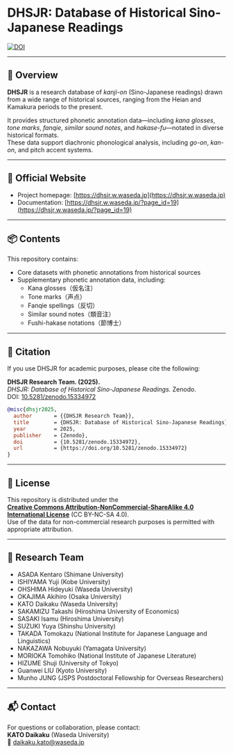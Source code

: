 # DHSJR: Database of Historical Sino-Japanese Readings

[![DOI](https://zenodo.org/badge/DOI/10.5281/zenodo.15334972.svg)](https://doi.org/10.5281/zenodo.15334972)

---

## 📘 Overview

**DHSJR** is a research database of *kanji-on* (Sino-Japanese readings) drawn from a wide range of historical sources, ranging from the Heian and Kamakura periods to the present.

It provides structured phonetic annotation data—including *kana glosses*, *tone marks*, *fanqie*, *similar sound notes*, and *hakase-fu*—notated in diverse historical formats.  
These data support diachronic phonological analysis, including *go-on*, *kan-on*, and pitch accent systems.

---

## 🔗 Official Website

- Project homepage: [https://dhsjr.w.waseda.jp](https://dhsjr.w.waseda.jp)
- Documentation: [https://dhsjr.w.waseda.jp/?page_id=19](https://dhsjr.w.waseda.jp/?page_id=19)

---

## 📦 Contents

This repository contains:
- Core datasets with phonetic annotations from historical sources
- Supplementary phonetic annotation data, including:
  - Kana glosses（仮名注）
  - Tone marks（声点）
  - Fanqie spellings（反切）
  - Similar sound notes（類音注）
  - Fushi-hakase notations（節博士）

---

## 📘 Citation

If you use DHSJR for academic purposes, please cite the following:

**DHSJR Research Team. (2025).**  
*DHSJR: Database of Historical Sino-Japanese Readings.* Zenodo.  
DOI: [10.5281/zenodo.15334972](https://doi.org/10.5281/zenodo.15334972)

```bibtex
@misc{dhsjr2025,
  author       = {{DHSJR Research Team}},
  title        = {DHSJR: Database of Historical Sino-Japanese Readings},
  year         = 2025,
  publisher    = {Zenodo},
  doi          = {10.5281/zenodo.15334972},
  url          = {https://doi.org/10.5281/zenodo.15334972}
}
```

---

## 📄 License

This repository is distributed under the  
**[Creative Commons Attribution-NonCommercial-ShareAlike 4.0 International License](https://creativecommons.org/licenses/by-nc-sa/4.0/)** (CC BY-NC-SA 4.0).  
Use of the data for non-commercial research purposes is permitted with appropriate attribution.

---

## 👥 Research Team

- ASADA Kentaro (Shimane University)  
- ISHIYAMA Yuji (Kobe University)  
- OHSHIMA Hideyuki (Waseda University)  
- OKAJIMA Akihiro (Osaka University)  
- KATO Daikaku (Waseda University)  
- SAKAMIZU Takashi (Hiroshima University of Economics)  
- SASAKI Isamu (Hiroshima University)  
- SUZUKI Yuya (Shinshu University)  
- TAKADA Tomokazu (National Institute for Japanese Language and Linguistics)  
- NAKAZAWA Nobuyuki (Yamagata University)  
- MORIOKA Tomohiko (National Institute of Japanese Literature)  
- HIZUME Shuji (University of Tokyo)
- Guanwei LIU (Kyoto University)
- Munho JUNG (JSPS Postdoctoral Fellowship for Overseas Researchers) 

---

## 📬 Contact

For questions or collaboration, please contact:  
**KATO Daikaku** (Waseda University)  
📧 daikaku.kato@waseda.jp
